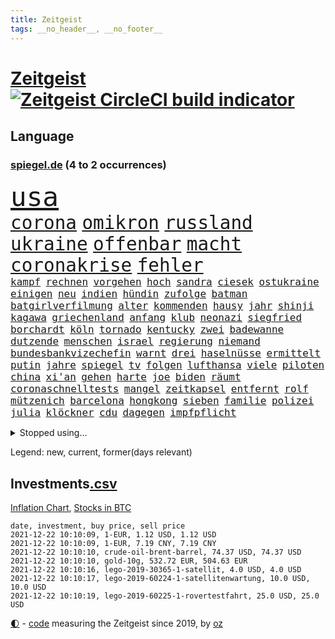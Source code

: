 ```yaml
---
title: Zeitgeist
tags: __no_header__, __no_footer__
---
```


# [Zeitgeist](https://oliz.io/zeitgeist/) [![Zeitgeist CircleCI build indicator](https://circleci.com/gh/ooz/zeitgeist.svg?style=shield)](https://circleci.com/gh/ooz/zeitgeist)

## Language

<h3><a href="https://www.spiegel.de" target="_blank">spiegel.de</a> (4 to 2 occurrences)</h3>
<p style="font-family:monospace">
<span style="font-size:32pt"><a href="news_links.html#usa" class="current">usa</a></span>
<br>
<span style="font-size:22pt"><a href="news_links.html#corona" class="current">corona</a></span>
<span style="font-size:22pt"><a href="news_links.html#omikron" class="current">omikron</a></span>
<span style="font-size:22pt"><a href="news_links.html#russland" class="current">russland</a></span>
<span style="font-size:22pt"><a href="news_links.html#ukraine" class="current">ukraine</a></span>
<span style="font-size:22pt"><a href="news_links.html#offenbar" class="current">offenbar</a></span>
<span style="font-size:22pt"><a href="news_links.html#macht" class="current">macht</a></span>
<span style="font-size:22pt"><a href="news_links.html#coronakrise" class="current">coronakrise</a></span>
<span style="font-size:22pt"><a href="news_links.html#fehler" class="current">fehler</a></span>
<br>
<span style="font-size:12pt"><a href="news_links.html#kampf" class="current">kampf</a></span>
<span style="font-size:12pt"><a href="news_links.html#rechnen" class="current">rechnen</a></span>
<span style="font-size:12pt"><a href="news_links.html#vorgehen" class="current">vorgehen</a></span>
<span style="font-size:12pt"><a href="news_links.html#hoch" class="current">hoch</a></span>
<span style="font-size:12pt"><a href="news_links.html#sandra" class="current">sandra</a></span>
<span style="font-size:12pt"><a href="news_links.html#ciesek" class="new">ciesek</a></span>
<span style="font-size:12pt"><a href="news_links.html#ostukraine" class="current">ostukraine</a></span>
<span style="font-size:12pt"><a href="news_links.html#einigen" class="current">einigen</a></span>
<span style="font-size:12pt"><a href="news_links.html#neu" class="current">neu</a></span>
<span style="font-size:12pt"><a href="news_links.html#indien" class="current">indien</a></span>
<span style="font-size:12pt"><a href="news_links.html#hündin" class="current">hündin</a></span>
<span style="font-size:12pt"><a href="news_links.html#zufolge" class="current">zufolge</a></span>
<span style="font-size:12pt"><a href="news_links.html#batman" class="current">batman</a></span>
<span style="font-size:12pt"><a href="news_links.html#batgirlverfilmung" class="new">batgirlverfilmung</a></span>
<span style="font-size:12pt"><a href="news_links.html#alter" class="current">alter</a></span>
<span style="font-size:12pt"><a href="news_links.html#kommenden" class="current">kommenden</a></span>
<span style="font-size:12pt"><a href="news_links.html#hausy" class="new">hausy</a></span>
<span style="font-size:12pt"><a href="news_links.html#jahr" class="current">jahr</a></span>
<span style="font-size:12pt"><a href="news_links.html#shinji" class="new">shinji</a></span>
<span style="font-size:12pt"><a href="news_links.html#kagawa" class="new">kagawa</a></span>
<span style="font-size:12pt"><a href="news_links.html#griechenland" class="current">griechenland</a></span>
<span style="font-size:12pt"><a href="news_links.html#anfang" class="current">anfang</a></span>
<span style="font-size:12pt"><a href="news_links.html#klub" class="current">klub</a></span>
<span style="font-size:12pt"><a href="news_links.html#neonazi" class="current">neonazi</a></span>
<span style="font-size:12pt"><a href="news_links.html#siegfried" class="current">siegfried</a></span>
<span style="font-size:12pt"><a href="news_links.html#borchardt" class="current">borchardt</a></span>
<span style="font-size:12pt"><a href="news_links.html#köln" class="current">köln</a></span>
<span style="font-size:12pt"><a href="news_links.html#tornado" class="current">tornado</a></span>
<span style="font-size:12pt"><a href="news_links.html#kentucky" class="current">kentucky</a></span>
<span style="font-size:12pt"><a href="news_links.html#zwei" class="current">zwei</a></span>
<span style="font-size:12pt"><a href="news_links.html#badewanne" class="current">badewanne</a></span>
<span style="font-size:12pt"><a href="news_links.html#dutzende" class="current">dutzende</a></span>
<span style="font-size:12pt"><a href="news_links.html#menschen" class="current">menschen</a></span>
<span style="font-size:12pt"><a href="news_links.html#israel" class="current">israel</a></span>
<span style="font-size:12pt"><a href="news_links.html#regierung" class="current">regierung</a></span>
<span style="font-size:12pt"><a href="news_links.html#niemand" class="current">niemand</a></span>
<span style="font-size:12pt"><a href="news_links.html#bundesbankvizechefin" class="new">bundesbankvizechefin</a></span>
<span style="font-size:12pt"><a href="news_links.html#warnt" class="current">warnt</a></span>
<span style="font-size:12pt"><a href="news_links.html#drei" class="current">drei</a></span>
<span style="font-size:12pt"><a href="news_links.html#haselnüsse" class="new">haselnüsse</a></span>
<span style="font-size:12pt"><a href="news_links.html#ermittelt" class="current">ermittelt</a></span>
<span style="font-size:12pt"><a href="news_links.html#putin" class="current">putin</a></span>
<span style="font-size:12pt"><a href="news_links.html#jahre" class="current">jahre</a></span>
<span style="font-size:12pt"><a href="news_links.html#spiegel" class="current">spiegel</a></span>
<span style="font-size:12pt"><a href="news_links.html#tv" class="current">tv</a></span>
<span style="font-size:12pt"><a href="news_links.html#folgen" class="current">folgen</a></span>
<span style="font-size:12pt"><a href="news_links.html#lufthansa" class="current">lufthansa</a></span>
<span style="font-size:12pt"><a href="news_links.html#viele" class="current">viele</a></span>
<span style="font-size:12pt"><a href="news_links.html#piloten" class="current">piloten</a></span>
<span style="font-size:12pt"><a href="news_links.html#china" class="current">china</a></span>
<span style="font-size:12pt"><a href="news_links.html#xi'an" class="new">xi'an</a></span>
<span style="font-size:12pt"><a href="news_links.html#gehen" class="current">gehen</a></span>
<span style="font-size:12pt"><a href="news_links.html#harte" class="current">harte</a></span>
<span style="font-size:12pt"><a href="news_links.html#joe" class="current">joe</a></span>
<span style="font-size:12pt"><a href="news_links.html#biden" class="current">biden</a></span>
<span style="font-size:12pt"><a href="news_links.html#räumt" class="current">räumt</a></span>
<span style="font-size:12pt"><a href="news_links.html#coronaschnelltests" class="current">coronaschnelltests</a></span>
<span style="font-size:12pt"><a href="news_links.html#mangel" class="current">mangel</a></span>
<span style="font-size:12pt"><a href="news_links.html#zeitkapsel" class="new">zeitkapsel</a></span>
<span style="font-size:12pt"><a href="news_links.html#entfernt" class="current">entfernt</a></span>
<span style="font-size:12pt"><a href="news_links.html#rolf" class="current">rolf</a></span>
<span style="font-size:12pt"><a href="news_links.html#mützenich" class="current">mützenich</a></span>
<span style="font-size:12pt"><a href="news_links.html#barcelona" class="current">barcelona</a></span>
<span style="font-size:12pt"><a href="news_links.html#hongkong" class="current">hongkong</a></span>
<span style="font-size:12pt"><a href="news_links.html#sieben" class="current">sieben</a></span>
<span style="font-size:12pt"><a href="news_links.html#familie" class="current">familie</a></span>
<span style="font-size:12pt"><a href="news_links.html#polizei" class="current">polizei</a></span>
<span style="font-size:12pt"><a href="news_links.html#julia" class="current">julia</a></span>
<span style="font-size:12pt"><a href="news_links.html#klöckner" class="current">klöckner</a></span>
<span style="font-size:12pt"><a href="news_links.html#cdu" class="current">cdu</a></span>
<span style="font-size:12pt"><a href="news_links.html#dagegen" class="current">dagegen</a></span>
<span style="font-size:12pt"><a href="news_links.html#impfpflicht" class="current">impfpflicht</a></span>
</p>
<details>
<summary>Stopped using...</summary>
<p class="former" style="font-size:12pt">
aussicht(427) körper(427) main(427) reiche(427) wütet(427) erneute(426) führerschein(426) mag(426) maske(426) rostock(426) wehrt(426) amerikanische(425) beschreibt(425) gemeinden(425) guter(425) jünger(425) verzweifelt(425) aufgefallen(424) erwägt(424) lebensmittel(424) befindet(423) demonstranten(423) diskriminiert(423) france(423) frieden(423) gründer(423) neueste(423) paare(423) attentat(422) auskommen(422) emma(422) entdeckung(422) innenministerium(422) philippinen(422) sprengstoff(422) standort(422) terrormiliz(422) you(422) zweitligist(422) atlantik(421) attackieren(421) brutale(421) csuchef(421) ermöglicht(421) erstaunlich(421) filialen(421) früherer(421) islamistischen(421) lakers(421) queen(421) spektakulär(421) umstrittener(421) verlust(421) zwillinge(421) a2(420) amerika(420) ankommt(420) anscheinend(420) berg(420) dauerhaft(420) demonstrieren(420) gefüllt(420) gekostet(420) konkurrenten(420) löste(420) schlechter(420) schriftstellerin(420) verbot(420) weshalb(420) ärgert(420) 29(419) gast(419) gelegt(419) künstlerin(419) norden(419) oberbürgermeister(419) richtige(419) spdgesundheitsexperte(419) untersuchungen(419) videobotschaft(419) zverev(419) ärzten(419) abgesetzt(418) ausländische(418) bahnhof(418) entdeckte(418) gewaltsam(418) mütter(418) niederländische(418) rock(418) rote(418) schmerzen(418) steigender(418) usgericht(418) übersicht(418) ausreichend(417) eingesetzt(417) online(417) organisationen(417) regensburg(417) schweigt(417) sinnvoll(417) blockade(416) hölle(416) kämpfe(416) weltweiten(416) ausnahmen(415) coronabeschränkungen(415) einzudämmen(415) kryptowährung(415) schlagzeilen(415) schwanger(415) shutdown(415) stammt(415) verlängerung(415) forderte(414) fußballprofi(414) islamischen(414) taugt(414) usamerikaner(414) vermuten(414) absage(413) crew(413) gebrochen(413) salzburg(413) smith(413) störung(413) 10000(412) 2011(412) kämpfer(412) offenen(412) rechtliche(412) schulze(412) stadion(412) überlegen(412) anbieten(411) anlagen(411) bereiten(411) forderung(411) ii(411) männliche(411) philipp(411) qualifikation(411) triumph(411) debakel(410) fragt(410) islamisten(410) sichergestellt(410) trieb(410) unzählige(410) verzicht(410) 23(409) boden(409) schwachen(409) teilgenommen(409) terroristischen(409) venezuela(409) abzug(408) beiträge(408) can(408) elektrische(408) geräte(408) hob(408) island(408) krawallen(408) lkwfahrer(408) sendet(408) voraussetzungen(408) gesamten(407) manipulierte(407) beschuldigten(406) dennis(406) einnahmen(406) eurecht(406) nerven(406) unterschied(405) vaters(405) womit(405) spektakuläre(404) berühmte(403) clemens(403) green(403) methoden(403) vermeintlichen(403) verfassungswidrig(402) juristen(401) königin(401) meines(401) stieß(401) änderungen(401) eigenem(400) erfinder(400) mecklenburgvorpommern(400) nationalen(400) tennisprofi(400) astronauten(399) familienberater(399) glaubwürdigkeit(399) mobile(399) sydney(399) verhandeln(399) angehörigen(398) favorit(398) vermissen(398) älter(398) nennen(397) ute(397) not(396) s(396) balance(395) feuert(395) gouverneur(395) jacob(395) justin(395) landet(395) text(395) bedingt(394) folter(394) praktisch(394) spaltet(394) startete(394) niederländischen(393) registrieren(393) fließen(392) holte(392) justizminister(392) stahl(392) bier(391) klimaziele(391) abermals(390) zuspruch(390) verträge(389) vorgeführt(389) reus(388) sprung(388) automatisch(387) niedrig(387) rutschte(387) benötigen(386) gesetzliche(386) kanaren(386) jurist(385) lebensgefährlich(385) 47(384) afghanische(384) app(384) rot(384) skizziert(384) unmittelbar(383) georg(382) staatlichen(382) vorherrschaft(382) gerieten(381) mutation(381) dringt(380) kanadas(380) 6000(379) senioren(379) verlegen(379) beendete(378) palmer(378) vergehen(376) sophie(375) ausgaben(373) betrieben(373) stellenabbau(373) coronajahr(372) empfinden(368) konzert(368) superwahljahr(367) dämpft(364) bist(362) clooney(361) erleichtern(360) verursachte(360) janet(358) yellen(358) reihen(357) gala(356) psychischen(356) titelkampf(356) stabil(355) zusätzliche(355) rückte(354) berührt(353) lidl(350) liter(346) coronawochenüberblick(343) bundestagsabgeordnete(342) kopfverletzungen(341) curevac(340) 15jährige(339) freigelassen(335) erneuerbare(334) abgrund(332) entgehen(329) hergestellt(319) langjährige(318) zustimmen(316) rasche(315) glasgow(313) polizeibeamte(313) amazons(309) wucht(309) haut(306) klappen(305) viral(303) gegeneinander(302) lenkt(302) el(301) rüdiger(300) extremwetter(297) ungemütlich(296) grab(293) heutige(293) sparkassen(292) hubert(290) fragwürdige(289) vereint(287) verlusten(287) impfschutz(286) magische(282) fahrbahn(280) unzureichend(280) zusammenbruch(280) 4000(278) palästinensern(278) wolken(278) todesursache(277) jersey(275) begleitete(269) bestsellerautor(267) abgewehrt(266) fußballerinnen(265) stadien(262) tvinterview(259) maskendeals(258) athen(257) erledigt(255) erteilte(254) zugspitze(253) spitzenkandidaten(252) geheiratet(251) erlaubnis(250) bosch(247) charité(247) fraktionen(246) 2001(245) kleinflugzeug(242) unterschiedliche(242) bedankte(240) 22jähriger(239) fonds(239) gelitten(239) satellitenbilder(238) landesverband(235) fühle(234) gerungen(233) spürt(231) lebensgefährliche(229) altersgruppe(228) wüste(228) charles(226) frauenbundesliga(225) statistik(224) linda(221) klimaaktivisten(220) niemandem(220) schädlichen(217) umwelthilfe(216) afghanischen(215) entschädigungen(211) bundeswehrhelfer(210) holz(210) anfangs(207) moldau(207) cotrainer(206) jahrelanger(206) jugendärzte(205) schnellstmöglich(205) großkonzerne(204) vorstände(204) berechnungen(203) vorreiter(202) 32jähriger(201) zurückzukehren(201) lobbyisten(199) set(199) plastik(198) historikerin(197) kreise(196) fünften(190) lernrückstände(189) pop(189) tennisstar(189) fed(188) neunjähriger(187) 47jähriger(186) misstrauen(185) erpresst(184) angeschlagene(182) westjordanland(182) monaco(181) zurückschicken(181) finger(180) müll(178) aachen(177) sudan(177) anhaltende(176) klaut(176) vereinbaren(176) unterstützern(175) fachkräftemangel(174) nashville(174) banden(173) regenfälle(170) südchinesisches(169) ölpreis(168) europameister(167) forscherinnen(167) indigene(167) schultern(167) traditionelle(166) weigerte(166) wenigsten(166) finde(165) schäumt(165) verdi(164) entsorgt(163) fluggesellschaften(162) parteispitze(162) ausschnitte(161) amthor(160) djoković(160) rechtswidrig(160) spezialeinheit(160) staatschefs(159) 1962(158) azubis(158) gerüchten(158) beteuert(157) ewigkeit(157) steueroasen(157) farmer(156) straftat(156) chemnitz(154) mögen(154) serbe(154) spitzenkandidat(154) spitzenpolitiker(154) uganda(154) zuschauerinnen(153) vormundschaft(152) 39jährige(151) boote(151) lkwanhänger(151) schrumpft(151) danny(150) gegenspieler(150) kurzzeitig(150) totschlag(149) cloppenburg(148) verteidigungsminister(147) bürgerkriegsland(146) erhebung(145) aufzubauen(144) besorgniserregend(144) drogenbanden(144) selbstmordanschlag(144) umweltverbände(144) beschuldigen(143) dschihad(143) übersee(143) anmelden(142) glückliche(142) spielerin(142) versteck(140) aufbau(139) fläche(139) terrorgruppe(139) frustriert(138) tusk(138) verunsichert(137) attackierte(136) elfjähriger(136) evakuierungen(136) venedig(136) überflutete(136) aufruhr(135) bedankt(134) deklassiert(134) technischen(134) vorläufige(134) boston(133) karrierecoach(133) voelchert(133) bakterien(132) zähne(132) krachte(130) kyrgios(130) sichtbar(130) korruptionsermittlungen(129) litt(129) ostseepipeline(129) vries(129) aufenthalt(128) weltranglistenerste(128) führten(127) zehnte(127) vorgeschlagen(126) ahrtal(125) andorra(125) milliardengeschäft(125) wiederaufbau(125) y(124) kenne(123) slam(123) menschenrechtsaktivisten(122) ngos(122) schießerei(122) deutschsprachigen(121) labore(121) räder(121) anschluss(120) erfolgreichste(120) ted(120) usnotenbank(120) 2004(119) krisenmanagement(119) erzeugen(118) gelohnt(118) hörte(117) klassischen(117) staatsmedien(117) rückendeckung(116) nachträglich(115) philippinische(115) äußerung(115) crews(114) bereitete(113) bereitschaft(113) grand(113) amal(112) deckte(112) gemeint(112) transportieren(112) cduchefs(111) mordermittlungen(111) zeichnen(111) tarifstreit(110) umkämpften(110) dirk(109) erbeutete(109) hallo(109) jahrzehnt(109) fiskus(108) genervt(108) beobachter(107) lauf(107) bürgerlichen(106) folgenschweren(106) gegensteuern(106) klimagipfel(106) stralsund(106) 90/die(105) materialengpässen(105) fatale(104) rast(103) stipendium(103) widerstands(103) feinstaub(102) demokrat(101) plante(100) stur(100) energiepreise(99) krankenschwester(99) jahn(98) akkus(97) doha(97) favoritin(97) mythen(97) kohleausstieg(96) begegnung(95) gebrannt(95) verstecken(95) kanadische(94) samsung(94) tarantino(94) vollen(94) teuerste(93) abholzung(92) auffrischungsimpfung(92) bedanken(92) entfliehen(92) erkannt(92) schürt(92) tränengas(92) kabuler(91) mercedespilot(91) tennessee(91) unterschiedlicher(91) verknüpft(91) verletzten(91) prämie(90) arbeitsmigranten(89) arbeitstag(89) ausfälle(89) eindeutig(89) erbeuteten(89) gräben(89) lake(89) marianne(89) mustang(89) gegentreffer(88) harris(88) impfdurchbruch(88) kamala(88) models(88) musikerinnen(88) sozial(88) telekommunikationsgesetz(88) vielmehr(88) wright(88) zuschuss(88) alonso(87) bauten(87) besiegelte(87) exfreundin(87) fernando(87) kabarettist(87) kennenlernte(87) lutz(87) notenbankchef(87) olympique(87) rettungsflieger(87) captain(86) erzählung(86) südchinesischen(86) umsteigen(86) demokratin(85) filip(85) kostić(85) kurios(85) offizier(85) opportunisten(85) staatsanwalt(85) taxi(85) 50+1regel(84) besessen(84) francisco(84) homöopathie(84) katastrophalen(84) posierte(84) tante(84) teroddes(84) vergnügen(84) gesundheitsämter(83) sabitzer(83) vakuum(83) vorgeladen(83) allergie(82) autobiografie(82) bemerkenswert(82) freigeben(82) operieren(82) schädliche(82) üppiges(82) geschäftsrisiko(81) getrunken(81) ausschreibung(80) erhielten(80) infektionsschutzgesetzes(80) rhythmus(80) semester(80) überdeckt(80) ehesten(79) gefährte(79) jorginho(79) leitplanke(79) milch(79) aufgehängt(78) fock(78) gesteuert(78) gorch(78) kalten(78) lka(78) lyon(78) usraumfahrtbehörde(78) a3(77) beigetragen(77) coronainfektionszahlen(77) faktencheck(77) getöteten(77) müde(77) sämtliche(77) gesetzentwurf(76) habt(76) marley(76) messe(76) startplatz(76) vermittelte(76) 12000(75) flickenteppich(75) gesessen(75) markiert(75) salvador(75) schmerzt(75) zellen(75) fernzüge(74) lebensmittelfirmen(74) mako(74) mäzen(74) paketbomben(74) unterziehen(74) üppig(74) abordnung(73) csuvorsitzenden(73) dokumentiert(73) ehepaars(73) knapper(73) mexikanische(73) provisionen(73) deckeln(72) irrtümer(72) klartext(72) parteiausschlussverfahren(72) geburtstagsfeier(71) unentschlossene(71) draufgänger(70) fahrräder(70) fälschung(70) gaul(70) gedachten(70) größerer(70) kostic(70) straft(70) tabellenspitze(70) befragen(69) daniil(69) gangster(69) gemobbt(69) medwedew(69) verordnete(69) übertragung(69) armbrust(68) barça(68) bottas(68) jackpot(68) kulturpolitik(68) landtagswahl(68) mordverdacht(68) märkte(68) norddeutsche(68) pfeil(68) trage(68) unionsanhänger(68) valtteri(68) verpflichtend(68) begünstigt(67) euparlamentarier(67) geliebten(67) massenweise(67) rothko(67) schäfer(67) epic(66) feministin(66) games(66) hinunter(66) schiffer(66) tatenlos(66) ungebrochene(66) zündeten(66) zürich(66) isanhängerin(65) kleinere(65) schneidet(65) unoklimagipfel(65) abgeschaltet(64) gepäck(64) heizungen(64) komfortabler(64) radsportstar(64) schnaps(64) verteuerten(64) dreieck(63) finanzministerin(63) freistoßtor(63) gestiegener(63) antwortet(62) brockmann(62) frauenfeindliche(62) jacqueline(62) kapazitäten(62) maori(62) nö(62) unauffällig(62) aufholjagd(61) aussichten(61) belangt(61) beruhigen(61) demut(61) fußballbund(61) hitzlsperger(61) urheber(61) europatour(60) exkanzlers(60) feuers(60) fuest(60) gestochen(60) harald(60) ifopräsident(60) kiloweise(60) krankenhauseinweisungen(60) rückschlägen(60) außergewöhnlichen(59) haftrichter(59) prominentesten(59) psychologie(59) tatverdacht(59) zugehen(59) zusammenstößen(59) fahrgäste(58) ganzer(58) mix(58) querdenken(58) unogipfel(58) gaspreis(57) getötete(57) vornamen(57) waghalsige(57) weingenuss(57) 35000(56) celtics(56) grenzschützer(56) kapitolerstürmung(56) kleinsten(56) präsidentschaftskandidat(56) reindl(56) teures(56) verschuldete(56) allheilmittel(55) fahrgast(55) krankenkassen(55) natostaaten(55) pilze(55) schalteten(55) zahnarzt(55) natalie(54) price(54) 289(53) frauenfußball(53) hey(53) oberösterreich(53) skeptischen(53) vorausgesetzt(53) zersetzen(53) virtuellen(52) volksfesten(52) definiert(51) ellisbextor(51) makellos(51) supermodel(51) 135(50) eingehalten(50) erneutes(50) korruptionsverdacht(50) taiwans(50) detonation(49) entzweit(49) kneipe(49) strauchelnden(49) atp(48) bewerten(48) entwicklungskosten(48) erforschen(48) filmbranche(48) krankenkasse(48) männlich(48) schmieden(48) verfällt(48) wahlergebnis(48) bieber(47) naturschützer(47) armbänder(46) awoniyi(46) bernard(46) bewachen(46) damaliger(46) geltendes(46) grenzgebiet(46) intern(46) lindern(46) misshandlungen(46) nirgends(46) segelschulschiff(46) taiwo(46) weitesten(46) buchungszahlen(45) bussen(45) erzeugerpreise(45) gravierend(45) importieren(45) negativem(45) zugefügt(45) zulauf(45) eingedrungen(44) ransomware(44) zittern(44) 59jähriger(43) bahnfahren(43) glen(43) mies(43) rotterdam(43) arbeitsrechtlerin(42) neuausrichtung(42) sauer(42) weiterentwicklung(42) benutzt(41) bundeswirtschaftsminister(41) charlène(41) diktators(41) fürstin(41) gesellschaftlichen(41) islands(41) koalitionäre(41) verzückt(41) zukunftsvision(41) drogenpolitik(40) erneuern(40) irrfahrt(40) scherz(40) schwächen(40) shatner(40) cduspitze(39) faktisch(39) nochkanzlerin(39) parlamentarier(39) steine(39) zutaten(39) cannabislegalisierung(38) gekaufte(38) strafvollzug(38) trainerteam(38) ubs(38) ölkrise(38) aktivitäten(37) anreisen(37) freundlichen(37) legalisiert(37) fidel(36) rüttelt(36) schädigen(36) unzulässig(36) votierten(36) watford(36) überrollt(36) besorgen(35) feiertag(35) masked(35) singer(35) stangen(35) verschwundenen(35) bukele(34) medizinische(34) nayib(34) stemmte(34) vaterland(34) widersprach(34) dieselbe(33) rechtspopulisten(33) videokonferenz(33) bereichen(32) caracas(32) krönt(32) nackten(32) telefonierte(32) üppige(32) duft(31) euland(31) kirkdarsteller(31) naiven(31) nebel(31) russisches(31) weltklimakonferenz(31) achterbahn(30) feministinnen(30) geldsegen(30) haufen(30) montagmorgen(30) eukommissar(29) euvergleich(29) menschenschmuggel(29) ostdeutschland(29) pazifikküste(29) radikalislamische(29) ablenken(28) antikörpertest(28) bannon(28) championsleaguesaison(28) irakische(28) zertifizierung(28) alec(27) baldwin(27) bundestagspräsidentin(27) einflussreichen(27) hamdok(27) kamerafrau(27) tödlichem(27) wehmut(27) abfeuerte(26) beutezug(26) dieselkraftstoff(26) halyna(26) hutchins(26) rust(26) ampelpartner(25) motors(25) sono(25) gesundheitszustand(24) ausverkauft(23) coronanotlage(23) erfurt(23) genetische(23) substanzen(23) trophäe(23) zuckerberg(23) innere(22) klopfen(22) professor(22) reporterin(22) vorbereitungen(22) auflösung(21) fasziniert(21) finals(21) geringen(21) irgendwas(21) lebendig(21) nervös(21) verbirgt(21) zeichner(21) aufgehalten(20) beibehalten(20) erpresser(20) filmt(20) netflixserie(20) stipendien(20) überschüttet(20) impfstoffs(19) krankenhausaufenthalt(19) championsleaguepartie(18) cop(18) drogenkonsum(18) durchschnittliche(18) klimagipfels(18) maya(18) nachhaltigkeit(18) versendet(18) wach(18) abschlusserklärung(17) begibt(17) betten(17) fünfzigerjahren(17) angespannten(16) aufgebraucht(16) buhlen(16) bundesarbeitsministerium(16) coronachaos(16) entworfen(16) ernte(16) gletschern(16) gunnar(16) kriminalität(16) organisierte(16) paraguay(16) solskjær(16) sportlichen(16) usrepublikaner(16) verkündeten(16) afdstimmen(15) angstgegner(15) betitelt(15) cop26(15) löfven(15) massenprotesten(15) rudolf(15) xavi(15) überraschenden(15) jagte(14) kartoffeln(14) mexikanischen(14) rammt(14) rauswerfen(14) scheidenden(14) schwarzmarkt(14) verhandlungsrunde(14) billionenschweres(13) cricket(13) für(13) gemälde(13) nflprofi(13) nordhessen(13) regenwaldes(13) sammlung(13) statistiker(13) uhren(13) verlagert(13) billionenpaket(12) chipmangels(12) deckelung(12) falk(12) klinischen(12) korrekt(12) schlimmen(12) tröstet(12) völker(12) wahnsinnig(12) regierungen(11) verbraucherzentralen(11) verteuerung(11)
</p>
</details>
<p>Legend: <span class="new">new</span>, <span class="current">current</span>, <span class="former">former(days relevant)</span></p>

## Investments[.csv](investments.csv)

[Inflation Chart](https://inflationchart.com),
[Stocks in BTC](https://stonksinbtc.xyz/)

```
date, investment, buy price, sell price
2021-12-22 10:10:09, 1-EUR, 1.12 USD, 1.12 USD
2021-12-22 10:10:09, 1-EUR, 7.19 CNY, 7.19 CNY
2021-12-22 10:10:10, crude-oil-brent-barrel, 74.37 USD, 74.37 USD
2021-12-22 10:10:10, gold-10g, 532.72 EUR, 504.63 EUR
2021-12-22 10:10:16, lego-2019-30365-1-satellit, 4.0 USD, 4.0 USD
2021-12-22 10:10:17, lego-2019-60224-1-satellitenwartung, 10.0 USD, 10.0 USD
2021-12-22 10:10:19, lego-2019-60225-1-rovertestfahrt, 25.0 USD, 25.0 USD
```

<footer>
<a href="javascript:toggleTheme()" class="nav">🌓</a>
- <a href="https://github.com/ooz/zeitgeist">code</a> measuring the Zeitgeist since 2019, by <a href="https://oliz.io">oz</a>
</footer>
